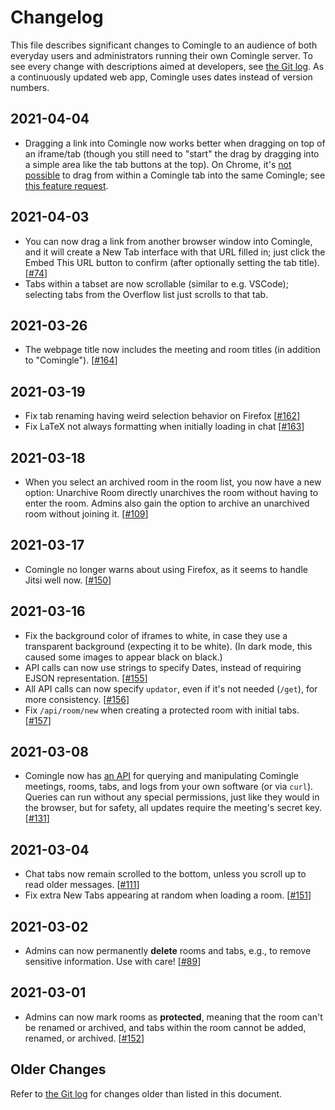 # Changelog

This file describes significant changes to Comingle to an audience of
both everyday users and administrators running their own Comingle server.
To see every change with descriptions aimed at developers, see
[the Git log](https://github.com/edemaine/comingle/commits/master).
As a continuously updated web app, Comingle uses dates
instead of version numbers.

## 2021-04-04

* Dragging a link into Comingle now works better when dragging on top of an
  iframe/tab (though you still need to "start" the drag by dragging into a
  simple area like the tab buttons at the top).  On Chrome, it's
  [not possible](https://bugs.chromium.org/p/chromium/issues/detail?id=59081)
  to drag from within a Comingle tab into the same Comingle; see
  [this feature request](https://bugs.chromium.org/p/chromium/issues/detail?id=981124).

## 2021-04-03

* You can now drag a link from another browser window into Comingle, and it
  will create a New Tab interface with that URL filled in; just click the
  Embed This URL button to confirm (after optionally setting the tab title).
  [[#74](https://github.com/edemaine/comingle/issues/74)]
* Tabs within a tabset are now scrollable (similar to e.g. VSCode);
  selecting tabs from the Overflow list just scrolls to that tab.

## 2021-03-26

* The webpage title now includes the meeting and room titles
  (in addition to "Comingle").
  [[#164](https://github.com/edemaine/comingle/issues/164)]

## 2021-03-19

* Fix tab renaming having weird selection behavior on Firefox
  [[#162](https://github.com/edemaine/comingle/issues/162)]
* Fix LaTeX not always formatting when initially loading in chat
  [[#163](https://github.com/edemaine/comingle/issues/163)]

## 2021-03-18

* When you select an archived room in the room list, you now have a new option:
  Unarchive Room directly unarchives the room without having to enter the room.
  Admins also gain the option to archive an unarchived room without joining it.
  [[#109](https://github.com/edemaine/comingle/issues/109)]

## 2021-03-17

* Comingle no longer warns about using Firefox, as it seems to handle Jitsi
  well now.  [[#150](https://github.com/edemaine/comingle/issues/150)]

## 2021-03-16

* Fix the background color of iframes to white,
  in case they use a transparent background (expecting it to be white).
  (In dark mode, this caused some images to appear black on black.)
* API calls can now use strings to specify Dates, instead of requiring
  EJSON representation.
  [[#155](https://github.com/edemaine/comingle/issues/155)]
* All API calls can now specify `updator`, even if it's not needed (`/get`),
  for more consistency.
  [[#156](https://github.com/edemaine/comingle/issues/156)]
* Fix `/api/room/new` when creating a protected room with initial tabs.
  [[#157](https://github.com/edemaine/comingle/issues/157)]

## 2021-03-08

* Comingle now has
  [an API](https://github.com/edemaine/comingle/blob/master/doc/api.md)
  for querying and manipulating Comingle meetings, rooms, tabs, and logs
  from your own software (or via `curl`).
  Queries can run without any special permissions, just like they would in
  the browser, but for safety, all updates require the meeting's secret key.
  [[#131](https://github.com/edemaine/comingle/pull/131)]

## 2021-03-04

* Chat tabs now remain scrolled to the bottom, unless you scroll up to read
  older messages.  [[#111](https://github.com/edemaine/comingle/issues/111)]
* Fix extra New Tabs appearing at random when loading a room.
  [[#151](https://github.com/edemaine/comingle/issues/151)]

## 2021-03-02

* Admins can now permanently **delete** rooms and tabs,
  e.g., to remove sensitive information.  Use with care!
  [[#89](https://github.com/edemaine/comingle/issues/89)]

## 2021-03-01

* Admins can now mark rooms as **protected**, meaning that the room can't be
  renamed or archived, and tabs within the room cannot be added, renamed,
  or archived.  [[#152](https://github.com/edemaine/comingle/issues/152)]

## Older Changes

Refer to [the Git log](https://github.com/edemaine/comingle/commits/master)
for changes older than listed in this document.

